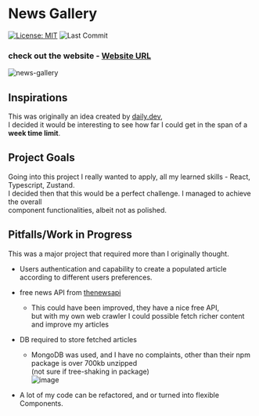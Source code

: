 # News Gallery
 [![License: MIT](https://img.shields.io/badge/License-MIT-yellow.svg)](https://opensource.org/licenses/MIT) ![Last Commit](https://img.shields.io/github/last-commit/loknarb/news-gallery)
### check out the website - [Website URL](http://news-gallery.vercel.app/)
![news-gallery](https://user-images.githubusercontent.com/66973931/172474413-84d26dc5-b8c8-4e8c-9f18-644e59e3c167.png)

## Inspirations
This was originally an idea created by [daily.dev](https://app.daily.dev/), \
I decided it would be interesting to see how far I could get in the span of a **week time limit**.
## Project Goals
Going into this project I really wanted to apply, all my learned skills - React, Typescript, Zustand. \
I decided then that this would be a perfect challenge. I
managed to achieve the overall \
component functionalities, albeit not as polished. 
## Pitfalls/Work in Progress
This was a major project that required more than I originally thought.
- Users authentication and capability to create a populated article according to different users preferences.
- free news API from [thenewsapi](thenewsapi.com/)
  - This could have been improved, they have a nice free API, \
   but with my own web crawler I could possible fetch richer content and improve my articles
- DB required to store fetched articles
  - MongoDB was used, and I have no complaints, other than their npm package is over 700kb unzipped \
  (not sure if tree-shaking in package)
  \
  ![image](https://user-images.githubusercontent.com/66973931/172470761-af329452-35bd-4797-8964-254d093e0779.png)

- A lot of my code can be refactored, and or turned into flexible Components.
